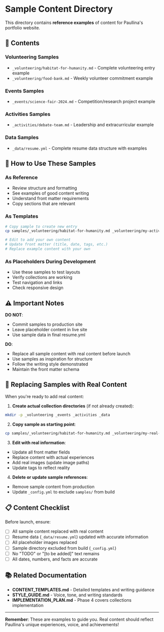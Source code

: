 # Sample Content Directory

This directory contains **reference examples** of content for Paullina's portfolio website.

## 📁 Contents

### Volunteering Samples
- `_volunteering/habitat-for-humanity.md` - Complete volunteering entry example
- `_volunteering/food-bank.md` - Weekly volunteer commitment example

### Events Samples
- `_events/science-fair-2024.md` - Competition/research project example

### Activities Samples
- `_activities/debate-team.md` - Leadership and extracurricular example

### Data Samples
- `_data/resume.yml` - Complete resume data structure with examples

## 🎯 How to Use These Samples

### As Reference
- Review structure and formatting
- See examples of good content writing
- Understand front matter requirements
- Copy sections that are relevant

### As Templates
```bash
# Copy sample to create new entry
cp samples/_volunteering/habitat-for-humanity.md _volunteering/my-activity.md

# Edit to add your own content
# Update front matter (title, date, tags, etc.)
# Replace example content with your own
```

### As Placeholders During Development
- Use these samples to test layouts
- Verify collections are working
- Test navigation and links
- Check responsive design

## ⚠️ Important Notes

**DO NOT**:
- Commit samples to production site
- Leave placeholder content in live site
- Use sample data in final resume.yml

**DO**:
- Replace all sample content with real content before launch
- Use samples as inspiration for structure
- Follow the writing style demonstrated
- Maintain the front matter schema

## 🔄 Replacing Samples with Real Content

When you're ready to add real content:

1. **Create actual collection directories** (if not already created):
```bash
mkdir -p _volunteering _events _activities _data
```

2. **Copy sample as starting point**:
```bash
cp samples/_volunteering/habitat-for-humanity.md _volunteering/my-real-activity.md
```

3. **Edit with real information**:
- Update all front matter fields
- Replace content with actual experiences
- Add real images (update image paths)
- Update tags to reflect reality

4. **Delete or update sample references**:
- Remove sample content from production
- Update `_config.yml` to exclude `samples/` from build

## 📋 Content Checklist

Before launch, ensure:
- [ ] All sample content replaced with real content
- [ ] Resume data (`_data/resume.yml`) updated with accurate information
- [ ] All placeholder images replaced
- [ ] Sample directory excluded from build (`_config.yml`)
- [ ] No "TODO" or "[to be added]" text remains
- [ ] All dates, numbers, and facts are accurate

## 📚 Related Documentation

- **CONTENT_TEMPLATES.md** - Detailed templates and writing guidance
- **STYLE_GUIDE.md** - Voice, tone, and writing standards
- **IMPLEMENTATION_PLAN.md** - Phase 4 covers collections implementation

---

**Remember**: These are examples to guide you. Real content should reflect Paullina's unique experiences, voice, and achievements!
